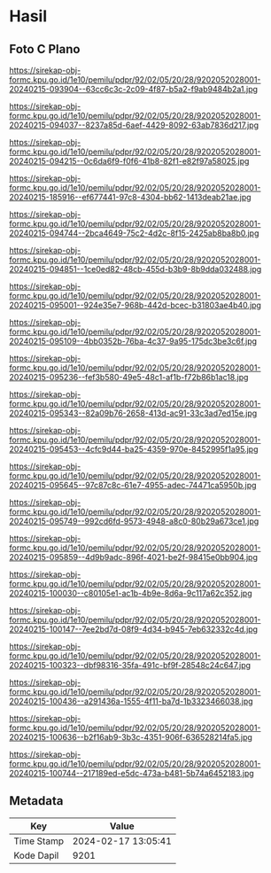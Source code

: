 # Hasil

## Foto C Plano

https://sirekap-obj-formc.kpu.go.id/1e10/pemilu/pdpr/92/02/05/20/28/9202052028001-20240215-093904--63cc6c3c-2c09-4f87-b5a2-f9ab9484b2a1.jpg

https://sirekap-obj-formc.kpu.go.id/1e10/pemilu/pdpr/92/02/05/20/28/9202052028001-20240215-094037--8237a85d-6aef-4429-8092-63ab7836d217.jpg

https://sirekap-obj-formc.kpu.go.id/1e10/pemilu/pdpr/92/02/05/20/28/9202052028001-20240215-094215--0c6da6f9-f0f6-41b8-82f1-e82f97a58025.jpg

https://sirekap-obj-formc.kpu.go.id/1e10/pemilu/pdpr/92/02/05/20/28/9202052028001-20240215-185916--ef677441-97c8-4304-bb62-1413deab21ae.jpg

https://sirekap-obj-formc.kpu.go.id/1e10/pemilu/pdpr/92/02/05/20/28/9202052028001-20240215-094744--2bca4649-75c2-4d2c-8f15-2425ab8ba8b0.jpg

https://sirekap-obj-formc.kpu.go.id/1e10/pemilu/pdpr/92/02/05/20/28/9202052028001-20240215-094851--1ce0ed82-48cb-455d-b3b9-8b9dda032488.jpg

https://sirekap-obj-formc.kpu.go.id/1e10/pemilu/pdpr/92/02/05/20/28/9202052028001-20240215-095001--924e35e7-968b-442d-bcec-b31803ae4b40.jpg

https://sirekap-obj-formc.kpu.go.id/1e10/pemilu/pdpr/92/02/05/20/28/9202052028001-20240215-095109--4bb0352b-76ba-4c37-9a95-175dc3be3c6f.jpg

https://sirekap-obj-formc.kpu.go.id/1e10/pemilu/pdpr/92/02/05/20/28/9202052028001-20240215-095236--fef3b580-49e5-48c1-af1b-f72b86b1ac18.jpg

https://sirekap-obj-formc.kpu.go.id/1e10/pemilu/pdpr/92/02/05/20/28/9202052028001-20240215-095343--82a09b76-2658-413d-ac91-33c3ad7ed15e.jpg

https://sirekap-obj-formc.kpu.go.id/1e10/pemilu/pdpr/92/02/05/20/28/9202052028001-20240215-095453--4cfc9d44-ba25-4359-970e-8452995f1a95.jpg

https://sirekap-obj-formc.kpu.go.id/1e10/pemilu/pdpr/92/02/05/20/28/9202052028001-20240215-095645--97c87c8c-61e7-4955-adec-74471ca5950b.jpg

https://sirekap-obj-formc.kpu.go.id/1e10/pemilu/pdpr/92/02/05/20/28/9202052028001-20240215-095749--992cd6fd-9573-4948-a8c0-80b29a673ce1.jpg

https://sirekap-obj-formc.kpu.go.id/1e10/pemilu/pdpr/92/02/05/20/28/9202052028001-20240215-095859--4d9b9adc-896f-4021-be2f-98415e0bb904.jpg

https://sirekap-obj-formc.kpu.go.id/1e10/pemilu/pdpr/92/02/05/20/28/9202052028001-20240215-100030--c80105e1-ac1b-4b9e-8d6a-9c117a62c352.jpg

https://sirekap-obj-formc.kpu.go.id/1e10/pemilu/pdpr/92/02/05/20/28/9202052028001-20240215-100147--7ee2bd7d-08f9-4d34-b945-7eb632332c4d.jpg

https://sirekap-obj-formc.kpu.go.id/1e10/pemilu/pdpr/92/02/05/20/28/9202052028001-20240215-100323--dbf98316-35fa-491c-bf9f-28548c24c647.jpg

https://sirekap-obj-formc.kpu.go.id/1e10/pemilu/pdpr/92/02/05/20/28/9202052028001-20240215-100436--a291436a-1555-4f11-ba7d-1b3323466038.jpg

https://sirekap-obj-formc.kpu.go.id/1e10/pemilu/pdpr/92/02/05/20/28/9202052028001-20240215-100636--b2f16ab9-3b3c-4351-906f-636528214fa5.jpg

https://sirekap-obj-formc.kpu.go.id/1e10/pemilu/pdpr/92/02/05/20/28/9202052028001-20240215-100744--217189ed-e5dc-473a-b481-5b74a6452183.jpg


## Metadata

| Key        | Value               |
| ---------- | ------------------- |
| Time Stamp | 2024-02-17 13:05:41 |
| Kode Dapil | 9201                |



